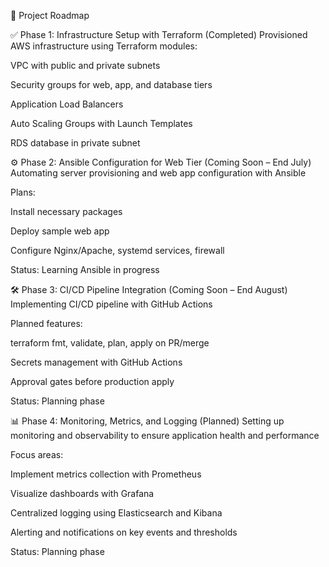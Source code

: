 🚀 Project Roadmap

✅ Phase 1: Infrastructure Setup with Terraform (Completed)
Provisioned AWS infrastructure using Terraform modules:

VPC with public and private subnets

Security groups for web, app, and database tiers

Application Load Balancers

Auto Scaling Groups with Launch Templates

RDS database in private subnet


⚙️ Phase 2: Ansible Configuration for Web Tier (Coming Soon – End July)
Automating server provisioning and web app configuration with Ansible

Plans:

Install necessary packages

Deploy sample web app

Configure Nginx/Apache, systemd services, firewall

Status: Learning Ansible in progress


🛠️ Phase 3: CI/CD Pipeline Integration (Coming Soon – End August)
Implementing CI/CD pipeline with GitHub Actions

Planned features:

terraform fmt, validate, plan, apply on PR/merge

Secrets management with GitHub Actions

Approval gates before production apply

Status: Planning phase

📊 Phase 4: Monitoring, Metrics, and Logging (Planned)
Setting up monitoring and observability to ensure application health and performance

Focus areas:

Implement metrics collection with Prometheus

Visualize dashboards with Grafana

Centralized logging using Elasticsearch and Kibana

Alerting and notifications on key events and thresholds

Status: Planning phase